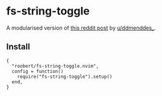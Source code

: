 # fs-string-toggle

A modularised version of [this reddit post](https://www.reddit.com/r/neovim/comments/tge2ty/comment/i12ja8n/?context=3) by [u/ddmenddes_](https://www.reddit.com/user/ddmenddes_/).

## Install

```
{
  "roobert/fs-string-toggle.nvim",
  config = function()
    require("fs-string-toggle").setup()
  end,
}
```
